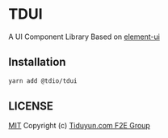 # TDUI

A UI Component Library Based on [element-ui](http://element.eleme.io/#/en-US)

## Installation

```sh
yarn add @tdio/tdui
```

## LICENSE

[MIT](http://opensource.org/licenses/MIT) Copyright (c) [Tiduyun.com F2E Group][1]

[1]: https://github.com/allex/
